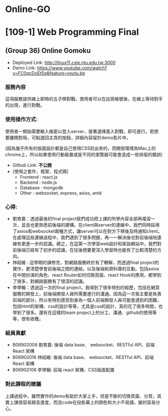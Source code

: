 # Online-GO

# [109-1] Web Programming Final 
## (Group 36) Online Gomoku

- Deployed Link: http://linux11.csie.ntu.edu.tw:3000
- Demo Link: https://www.youtube.com/watch?v=FC0qcDoEt5g&feature=youtu.be
### 服務內容
這項服務提供線上即時的五子棋對戰。使用者可以在註冊帳號後，在線上等待對手的出現，進行對戰。
### 使用操作方式:
使用者一開始需要輸入帳密以登入server，接著選擇進入對戰，即可進行。若想要離開對局，可點選回主頁的按鈕，詳細內容留於demo影片中。

(因為幾乎所有的版面設計都是自己使用CSS刻出來的，而開發環境為Mac上的chrome上，所以如果使用行動裝置或是不同的瀏覽器可能會造成一些排版的錯誤)
- Github Link: **不公開**
- [使用之套件、框架、程式碼]
    - Frontend : react.js
    - Backend : node.js
    - Database : mongodb
    - Other : websocket, express, axios, antd

### 心得:
- 劉育嘉：透過最後的final project我們成功把上課的所學內容全部再複習一次，並且也更熟悉前後端的建構。在client與server的連線中，我們同時採用了axios和websocket兩種方式，讓server可以在對方下棋後及時通知client。在處理這些連線過程中，我們遇到了很多問題，再一一解決後也對前後端地連線有更進一步的認識。總之，在這第一次學習web設計和架設網站中，我們對前後端已經有了初步的認識，在往後想要更深入學習時也能有了比較清楚的方向。
- 林紹維 : 這學期的課修完，對網路服務終於有了瞭解，而透過final project的實作，更清楚學會前後端之間的連結，以及後端和資料庫的互動。包括axios在中間扮演的角色、react Router如何切換頁面、react Hook的應用，都學到了很多，對網路服務有了很深的認識。
- 李學翰：透過這一次的final project，我得到了很多特別的經歷，包括在網頁服務的開發上，前後端開發人員所需要進行的溝通。因為這一次我主要是負責前端的部分，所以有特別感受到身為一個人前端開發人員可能會遇到的困難，包括html的架構、css的設計等等，尤其是css的設計，真的花了很多時間，也學到了很多。還有在這樣的team project上的分工、溝通、github的使用等等，很有收穫。

### 組員貢獻
- B06902008 劉育嘉: 後端 data base、 websocket、RESTful API、前端 React 架構
- B06902016 林紹維: 後端 data base、 websocket、RESTful API、前端 React 架構
- B06902108 李學翰: 前端 react 架構、CSS版面配置

### 對此課程的建議
上課過程中，雖然實作的demo有助於大家上手，但是不斷的切換頁面、分頁，其實上課很容易跟丟進度，而且code在投影幕上的顏色和大小不易讀，變的容易分心。



